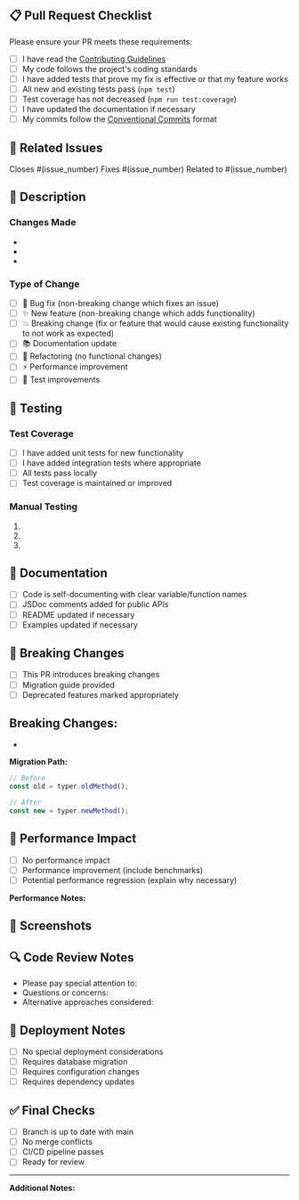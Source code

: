 ## 📋 Pull Request Checklist

Please ensure your PR meets these requirements:

- [ ] I have read the [Contributing Guidelines](.github/CONTRIBUTING.md)
- [ ] My code follows the project's coding standards
- [ ] I have added tests that prove my fix is effective or that my feature works
- [ ] All new and existing tests pass (`npm test`)
- [ ] Test coverage has not decreased (`npm run test:coverage`)
- [ ] I have updated the documentation if necessary
- [ ] My commits follow the [Conventional Commits](https://conventionalcommits.org/) format

## 🔗 Related Issues

Closes #(issue_number)
Fixes #(issue_number)
Related to #(issue_number)

## 📝 Description

<!-- Provide a clear and concise description of what this PR does -->

### Changes Made

- 
- 
- 

### Type of Change

- [ ] 🐛 Bug fix (non-breaking change which fixes an issue)
- [ ] ✨ New feature (non-breaking change which adds functionality)
- [ ] 💥 Breaking change (fix or feature that would cause existing functionality to not work as expected)
- [ ] 📚 Documentation update
- [ ] 🔧 Refactoring (no functional changes)
- [ ] ⚡ Performance improvement
- [ ] 🧪 Test improvements

## 🧪 Testing

### Test Coverage

- [ ] I have added unit tests for new functionality
- [ ] I have added integration tests where appropriate
- [ ] All tests pass locally
- [ ] Test coverage is maintained or improved

### Manual Testing

<!-- Describe how you manually tested these changes -->

1. 
2. 
3. 

## 📖 Documentation

- [ ] Code is self-documenting with clear variable/function names
- [ ] JSDoc comments added for public APIs
- [ ] README updated if necessary
- [ ] Examples updated if necessary

## 🔄 Breaking Changes

<!-- If this is a breaking change, describe the impact and migration path -->

- [ ] This PR introduces breaking changes
- [ ] Migration guide provided
- [ ] Deprecated features marked appropriately

**Breaking Changes:**
- 
- 

**Migration Path:**
```typescript
// Before
const old = typer.oldMethod();

// After
const new = typer.newMethod();
```

## 🎯 Performance Impact

- [ ] No performance impact
- [ ] Performance improvement (include benchmarks)
- [ ] Potential performance regression (explain why necessary)

**Performance Notes:**
<!-- Include any performance benchmarks or considerations -->

## 📸 Screenshots

<!-- Include screenshots for UI changes or visual examples -->

## 🔍 Code Review Notes

<!-- Any specific areas you'd like reviewers to focus on -->

- Please pay special attention to:
- Questions or concerns:
- Alternative approaches considered:

## 🚀 Deployment Notes

<!-- Any special considerations for deployment -->

- [ ] No special deployment considerations
- [ ] Requires database migration
- [ ] Requires configuration changes
- [ ] Requires dependency updates

## ✅ Final Checks

- [ ] Branch is up to date with main
- [ ] No merge conflicts
- [ ] CI/CD pipeline passes
- [ ] Ready for review

---

**Additional Notes:**
<!-- Any other information that reviewers should know -->